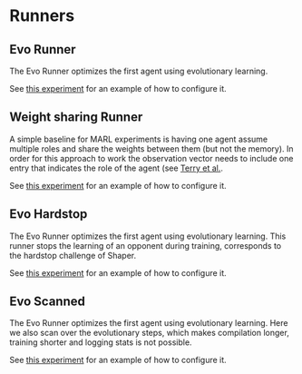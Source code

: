 # Runners 

## Evo Runner

The Evo Runner optimizes the first agent using evolutionary learning. 

See [this experiment](https://github.com/akbir/pax/blob/9a01bae33dcb2f812977be388751393f570957e9/pax/conf/experiment/cg/mfos.yaml) for an example of how to configure it.

## Weight sharing Runner

A simple baseline for MARL experiments is having one agent assume multiple roles and share the weights between them (but not the memory).
In order for this approach to work the observation vector needs to include one entry that indicates the role of the agent (see [Terry et al.](https://arxiv.org/abs/2005.13625v7).

See [this experiment](https://github.com/akbir/pax/blob/9d3fa62e34279a338c07cffcbf208edc8a95e7ba/pax/conf/experiment/rice/weight_sharing.yaml) for an example of how to configure it.

## Evo Hardstop

The Evo Runner optimizes the first agent using evolutionary learning. 
This runner stops the learning of an opponent during training, corresponds to the hardstop challenge of Shaper.

See [this experiment](https://github.com/akbir/pax/blob/9a01bae33dcb2f812977be388751393f570957e9/pax/conf/experiment/ipd/shaper_att_v_tabular.yaml) for an example of how to configure it.

## Evo Scanned

The Evo Runner optimizes the first agent using evolutionary learning. 
Here we also scan over the evolutionary steps, which makes compilation longer, training shorter and logging stats is not possible.

See [this experiment](https://github.com/akbir/pax/blob/9a01bae33dcb2f812977be388751393f570957e9/pax/conf/experiment/ipd/shaper_att_v_tabular.yaml) for an example of how to configure it.


